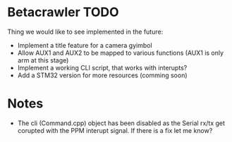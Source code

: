 Betacrawler TODO
====

Thing we would like to see implemented in the future:

  - Implement a title feature for a camera gyimbol
  - Allow AUX1 and AUX2 to be mapped to various functions (AUX1 is only arm at this stage)
  - Implement a working CLI script, that works with interupts?
  - Add a STM32 version for more resources (comming soon)



Notes
=======

  - The cli (Command.cpp) object has been disabled as the Serial rx/tx 
    get corupted with the PPM interupt signal. If there is a fix let me know?


